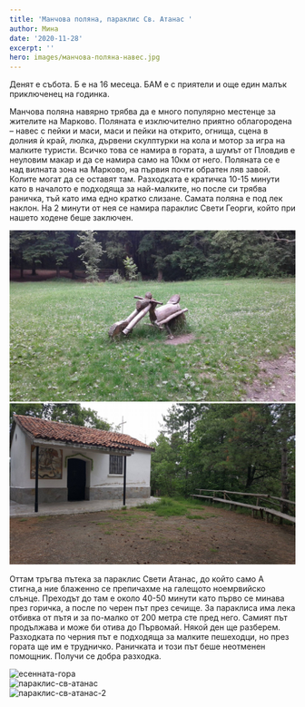 ```yaml
---
title: 'Манчова поляна, параклис Св. Атанас '
author: Мина
date: '2020-11-28'
excerpt: ''
hero: images/манчова-поляна-навес.jpg
---
```

Денят е събота. Б е на 16 месеца. БАМ е с приятели и още един малък приключенец на годинка.

Манчова поляна навярно трябва да е много популярно местенце за жителите на Марково. Поляната е изключително приятно облагородена – навес с пейки и маси, маси и пейки на открито, огнища, сцена в долния ѝ край, люлка, дървени скулптурки на кола и мотор за игра на малките туристи. Всичко това се намира в гората, а шумът от Пловдив е неуловим макар и да се намира само на 10км от него. Поляната се е над вилната зона на Марково, на първия почти обратен ляв завой. Колите могат да се оставят там. Разходката е кратичка 10-15 минути като в началото е подходяща за най-малките, но после си трябва раничка, тъй като има едно кратко слизане. Самата поляна е под лек наклон. На 2 минути от нея се намира параклис Свети Георги, който при нашето ходене беше заключен. 

<div className="Image__Small">
  <img
    src="./images/дървен-мотор-манчова-поляна.jpg"
    title="Дървен мотор на Манчова поляна"
    alt="дървен-мотор-манчова-поляна"
  />
</div>

<div className="Image__Small">
  <img
    src="./images/параклис-св-георги.jpg"
    title="Параклис Свети Георги в близост"
    alt="параклис-св-георги"
  />
</div>



Оттам тръгва пътека за параклис Свети Атанас, до който само А стигна,а ние блаженно се препичахме на галещото ноемрвийско слънце. Преходът до там е около 40-50 минути като първо се минава през горичка, а после по черен път през сечище. За параклиса има лека отбивка от пътя и за по-малко от 200 метра сте пред него. Самият път продължава и може би отива до Първомай. Някой ден ще разберем. Разходката по черния път е подходяща за малките пешеходци, но през гората ще им е трудничко. Раничката и този път беше неотменен помощник. Получи се добра разходка.

<div className="Image__Small">
  <img
    src="./images/есенната-гора.jpg"
    title="Есенна гора"
    alt="есенната-гора"
  />
</div>

<div className="Image__Small">
  <img
    src="./images/параклис-св-атанас.jpg"
    title="Параклис Свети Атанас"
    alt="параклис-св-атанас"
  />
</div>

<div className="Image__Small">
  <img
    src="./images/параклис-св-атанас-2.jpg"
    title="Параклис Свети Атанас"
    alt="параклис-св-атанас-2"
  />
</div>
